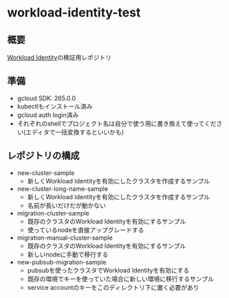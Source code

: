 # workload-identity-test

## 概要

[Workload Identity](https://cloud.google.com/kubernetes-engine/docs/how-to/workload-identity)の検証用レポジトリ

## 準備

- gcloud SDK: 265.0.0
- kubectlもインストール済み
- gcloud auth login済み
- それぞれのshellでプロジェクト名は自分で使う用に書き換えて使ってください(エディタで一括変換するといいかも)

## レポジトリの構成

- new-cluster-sample
  - 新しくWorkload Identityを有効にしたクラスタを作成するサンプル
- new-cluster-long-name-sample
  - 新しくWorkload Identityを有効にしたクラスタを作成するサンプル
  - 名前が長いだけだが動かない
- migration-cluster-sample
  - 既存のクラスタのWorkload Identityを有効にするサンプル
  - 使っているnodeを直接アップグレードする
- migration-manual-cluster-sample
  - 既存のクラスタのWorkload Identityを有効にするサンプル
  - 新しいnodeに手動で移行する
- new-pubsub-migration-sample
  - pubsubを使ったクラスタでWorkload Identityを有効にする
  - 既存の環境でキーを使っていた場合に新しい環境に移行するサンプル
  - service accountのキーをこのディレクトリ下に置く必要があり

